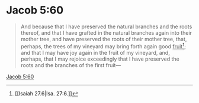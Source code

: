 # Jacob 5:60

> And because that I have preserved the natural branches and the roots thereof, and that I have grafted in the natural branches again into their mother tree, and have preserved the roots of their mother tree, that, perhaps, the trees of my vineyard may bring forth again good <u>fruit</u>[^a]; and that I may have joy again in the fruit of my vineyard, and, perhaps, that I may rejoice exceedingly that I have preserved the roots and the branches of the first fruit—

[Jacob 5:60](https://www.churchofjesuschrist.org/study/scriptures/bofm/jacob/5?lang=eng&id=p60#p60)


[^a]: [[Isaiah 27.6|Isa. 27:6.]]
